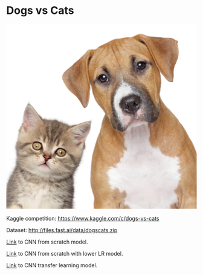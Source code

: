 # Dogs vs Cats

![Create an algorithm to distinguish dogs from cats](Images/dogs-vs-cats.jpg)

Kaggle competition: https://www.kaggle.com/c/dogs-vs-cats

Dataset: http://files.fast.ai/data/dogscats.zip

[Link](http://s3.picofile.com/file/8363012700/cnn_from_scratch.h5.html) to CNN from scratch model.


[Link](http://s3.picofile.com/file/8363013842/cnn_from_scratch_lower_lr.h5.html) to CNN from scratch with lower LR model.


[Link](http://s5.picofile.com/file/8363013568/cnn_transfer_learning.h5.html) to CNN transfer learning model.
